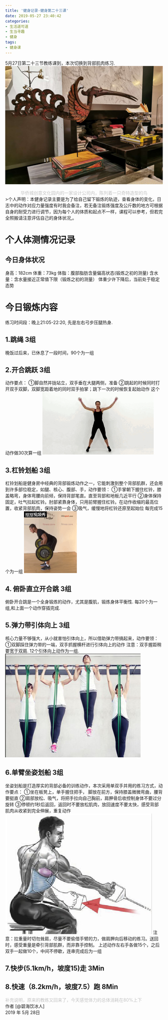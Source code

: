 ```yaml
---
title: '健身记录-健身第二十三课'
date: 2019-05-27 23:40:42
categories:
- 生活道可道
- 生当寻趣
- 健身
tags:
- 健身课
---
```



5月27日第二十三节教练课到，本次切换到背部肌肉练习.
![](https://raw.githubusercontent.com/liruixue/muqiaosite/master/images/life-gym/class23-home.jpg)
<center><font color=#c3c3c3>华侨城创意文化园内的一家设计公司内，陈列着一只奇特造型的鸟</font></center>
<!-- more -->
>个人声明：本健身记录主要是为了给自己留下锻炼的轨迹，查看身体的变化，日志中的动作对应力量强度有时我会备注，若无备注锻炼强度及公斤数的地方可根据自身的耐受力进行调节，因为每个人的体质和起点不一样，课程可以参考，但若完全照搬请注意评估自己的身体状况,。


#  个人体测情况记录
##  今日身体状况
身高：182cm
体重：73kg
体脂：腹部脂肪含量偏高状态(锻炼之初的测量)
含水量：含水量接近正常值下限（锻炼之初的测量）
体重少许下降后，当前处于稳定态势
#  今日锻炼内容
练习时间段：晚上21:05-22:20, 先是左右弓步压腿热身.
##  1.跳绳   3组
晚饭过后来，已休息了一段时间，90个为一组
##  2.开合跳跃   3组
动作要点：
①脚自然并拢站立，双手垂在大腿两侧，准备
②跳起的时候同时打开双手双脚，双脚宽距着地的同时双手拍掌；跳下一次的时候恢复起始动作
这个动作做30次算一组
![](https://raw.githubusercontent.com/liruixue/muqiaosite/master/images/life-gym/class1-jump-papa.gif)
##  3.杠铃划船  3组
杠铃划船是健身房中经典的背部锻炼动作之一，它能刺激到整个背部肌群，还会用到许多部位稳定，如腿、核心、腹部、手，动作要领：
①手掌朝下握住杠铃，膝盖略弯，身体弯腰向前倾，保持背部笔直。直至背部和地板几近平行
②身体保持固定，吐气拉起杠铃。肘部紧靠身体，只用前臂握住杠铃。在动作收缩的最高位置，收紧背部肌肉，保持姿势一会
③吸气，缓慢地将杠铃还原至起始位
每完成15个为一组
![](https://raw.githubusercontent.com/liruixue/muqiaosite/master/images/life-gym/class11-gangling-boat.gif)
##  4. 俯卧直立开合跳 3组
俯卧开合跳是一个全身锻炼的动作，尤其是腹肌，锻炼身体平衡性.
每20个为一组,和上面一个动作穿插完成.

##  5.弹力带引体向上   3组
核心力量不够强大，从小就害怕引体向上，所以借助弹力带搞起来，动作要领：
①双脚踩住弹力带的一端，双手抓握横杆进行引体向上的动作
注意：双手握距稍要宽于双肩.
12个引体向上动作为一组.
![](https://raw.githubusercontent.com/liruixue/muqiaosite/master/images/life-gym/class14-tanlidai.jpg)

##  6.单臂坐姿划船  3组
坐姿划船是打造厚实的背部必备的训练动作，本次采用单双手并用的练习方式，动作要点：
①坐在板凳上，单手握住把手， 脚放在前方，保持膝盖微微弯曲，腰背要挺直
②肩部放松、吸气，将把手拉向自己胸前，肩胛骨后收控制身体不要过分旋转
③停顿约1秒后返回，返回时不要放松肌肉，放回速度不要太快，感受背部肌肉从收紧到完全伸展，重复动作
![](https://raw.githubusercontent.com/liruixue/muqiaosite/master/images/life-gym/class23-seat-boat.jpg)
注意：拉重量时切勿耸肩，尽量不要偷借手臂的力，做肩胛向后移动的练习。送回时，感受重量是牵引背部肌群，而非靠手控制。
上述动作左右手各做15个，之后双手一起做10个，中间不停歇，连串完成后为一组


##  7.快步(5.1km/h，坡度15)走          3Min
##  8.快速（8.2km/h，坡度7.5）跑          8Min


<font color=#c3c3c3>补充说明，原来的教练又回来了，今天感觉体力的总体消耗在80%上下</font>
</br>
作者 [@碧海饮冰人]    
2019 年 5月 28日    



